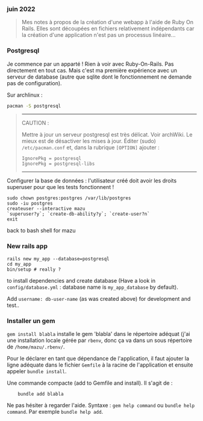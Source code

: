### juin 2022

> Mes notes à propos de la création d'une webapp à l'aide de Ruby On Rails.
> Elles sont découpées en fichiers relativement indépendants car la création 
> d'une application n'est pas un processus linéaire...

 ### Postgresql
Je commence par un apparté ! Rien à voir avec Ruby-On-Rails. Pas directement en tout 
cas. Mais c'est ma première expérience avec un serveur de database (autre que 
sqlite dont le fonctionnement ne demande pas de configuration).

Sur archlinux :
```bash
pacman -S postgresql
```
> -----------------
> CAUTION :
> 
> Mettre à jour un serveur postgresql est très délicat. Voir archWiki. Le mieux 
> est de désactiver les mises à jour. Éditer (sudo) `/etc/pacman.conf` et, dans 
> la rubrique `[OPTION]` ajouter :
> ```
> IgnorePkg = postgresql
> IgnorePkg = postgresql-libs
> ```
> -----------------

Configurer la base de données : l'utilisateur créé doit avoir les droits 
superuser pour que les tests fonctionnent !
```
sudo chown postgres:postgres /var/lib/postgres
sudo -iu postgres
createuser --interactive mazu
`superuser?y`; `create-db-ability?y`; `create-user?n`
exit
```

back to bash shell for mazu

<div style="page-break-after: always"></div>

 ### New rails app
```
rails new my_app --database=postgresql
cd my_app
bin/setup # really ?
```

to install dependencies and create database (Have a look in 
`config/database.yml` : database name is `my_app_database` by default).

Add `username: db-user-name` (as was created above) for development and test..

 ### Installer un gem
`gem install blabla` installe le gem 'blabla' dans le répertoire adéquat 
(j'ai une installation locale gérée par `rbenv`, donc ça va dans un sous 
répertoire de `/home/mazu/.rbenv/`.

Pour le déclarer en tant que dépendance de l'application, il faut ajouter la 
ligne adéquate dans le fichier `Gemfile` à la racine de l'application et 
ensuite appeler `bundle install`.

Une commande compacte (add to Gemfile and install). Il 
s'agit de :

```
	bundle add blabla
```

Ne pas hésiter à regarder l'aide. Syntaxe : `gem help command` ou 
`bundle help command`. Par exemple `bundle help add`.
